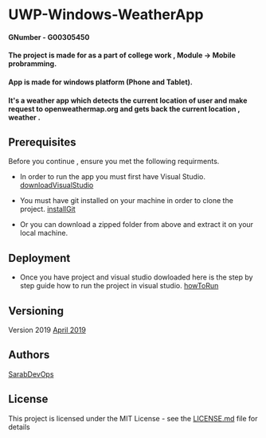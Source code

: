 # UWP-Windows-WeatherApp

#### GNumber - G00305450

#### The project is made for as a part of college work , Module -> Mobile probramming.

#### App is made for windows platform (Phone and Tablet).

#### It's a weather app which detects the current location of user and make request to openweathermap.org and gets back the current location , weather .  


 
 ## Prerequisites 
 Before you continue , ensure you met the following requirments.
  * In order to run the app you must first have Visual Studio. [downloadVisualStudio](https://www.microsoft.com/en-ie/p/visual-studio-professional-2019/dg7gmgf0f6q1?cid=msft_web_collection&activetab=pivot%3aoverviewtab)
  
  * You must have git installed on your machine in order to clone the project. [installGit](https://gitforwindows.org/)
  
  * Or you can download a zipped folder from above and extract it on your local machine.
  
  
  ## Deployment
  * Once you have project and visual studio dowloaded here is the step by step guide how to run the project in visual studio. [howToRun](https://docs.microsoft.com/en-us/visualstudio/get-started/csharp/tutorial-uwp?view=vs-2019) 
  
  

## Versioning

Version 2019 [April 2019](https://visualstudio.microsoft.com/vs/)


## Authors

[SarabDevOps](https://github.com/sarabDevOps)


## License

This project is licensed under the MIT License - see the [LICENSE.md](https://github.com/sarabDevOps/UWP-Windows-WeatherApp/blob/main/LICENSE) file for details








 
